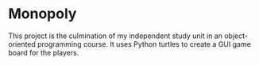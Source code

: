 # Monopoly
This project is the culmination of my independent study unit in an object-oriented programming course.
It uses Python turtles to create a GUI game board for the players.
